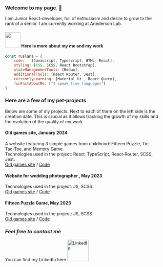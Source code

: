 ### Welcome to my page. 👋 
I am Junior React-developer, full of enthusiasm and desire to grow to the rank of a senior.
I am currently working at Anederson Lab.  

#### <img src="https://media.giphy.com/media/VgCDAzcKvsR6OM0uWg/giphy.gif" width="50"> Here is more about my me and my work

```javascript
const ruslana = {
    code:   [Javascript, Typescript, HTML, React],
    styling: [CSS, SCSS, React Bootstrap],
    stateManagementTools: [Redux], 
    additionalTools: [React Router, Jest],
    currentlyLearning: [Material Ui , React Query],
    funFactAboutMe: ["I speak five languages"]
}
```

### __Here are a few of my pet-projects__    
Below are some of my projects. Next to each of them on the left side is the creation date. This is crucial as it allows tracking the growth of my skills and the evolution of the quality of my work.    

#### Old games site, January 2024   
A website featuring 3 simple  games from childhood: Fifteen Puzzle, Tic-Tac-Toe, and Memory Game.   
Technologies used in the project: React, TypeScript, React-Router, SCSS, Jest.   
[Old games site](https://github.com/Ruslana-P/old-games-site/build/index.html)  / [Code](https://github.com/Ruslana-P/old-games-site)      

#### Website for wedding photographer , May 2023    
Technologies used in the project: JS, SCSS.   
[Old games site](https://ruslana-p.github.io/Websites/2_weddings_photograf_site/public/index.html)  / [Code](https://github.com/Ruslana-P/Websites/tree/main/weddings_photograf_site)      

#### Fifteen Puzzle Game, May 2023    
Technologies used in the project: JS, SCSS.   
[Old games site](https://ruslana-p.github.io/Websites/game_gem_puzzle/index.html)  / [Code](https://github.com/Ruslana-P/Websites/tree/main/game_gem_puzzle)      



### _Feel free to contact me_

You can find my LinkedIn here
<a href="https://www.linkedin.com/in/ruslana-pavliuk/" target="_blank">
  <img src="https://www.pngfind.com/pngs/m/103-1034803_png-linkedin-transparent-png.png" alt="LinkedIn" width="70">
</a>

<!--
**Ruslana-P/Ruslana-P** is a ✨ _special_ ✨ repository because its `README.md` (this file) appears on your GitHub profile.


-->
